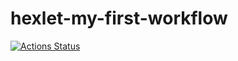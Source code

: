 # hexlet-my-first-workflow

[![Actions Status](https://https://github.com/canekg/hexlet-my-first-workflow/actions/workflows//badge.svg)](https://github.com/canekg/hexlet-my-first-workflow/actions)
